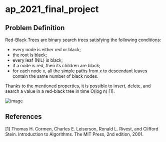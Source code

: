 # ap_2021_final_project

## Problem Definition
Red-Black Trees are binary search trees satisfying the following conditions:

- every node is either red or black;
- the root is black;
- every leaf (NIL) is black;
- if a node is red, then its children are black;
- for each node x, all the simple paths from x to descendant leaves contain the same number of black nodes.

Thanks to the mentioned properties, it is possible to insert, delete, and search a value in a red-black tree in time O(log n) [1].


![image](https://user-images.githubusercontent.com/56740461/185750889-6148a944-393e-4abe-865c-fbe0f3dc16b1.png)


## References
<a id="1">[1]</a> 
Thomas H. Cormen, Charles E. Leiserson, Ronald L. Rivest, and Clifford Stein. 
Introduction to Algorithms. 
The MIT Press, 2nd edition, 2001.